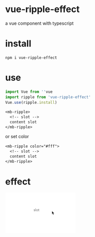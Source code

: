# vue-ripple-effect
a vue component with typescript
# install
```
npm i vue-ripple-effect
```
# use
``` js
import Vue from ''vue
import ripple from 'vue-ripple-effect'
Vue.use(ripple.install)
```
``` vue
<mb-ripple>
  <!-- slot -->
  content slot
</mb-ripple>
```
or set color
``` vue
<mb-ripple color="#fff">
  <!-- slot -->
  content slot
</mb-ripple>
```
# effect
![image](https://github.com/linjiajian999/vue-ripple-effect/blob/master/static/ripple.gif?raw=true)
